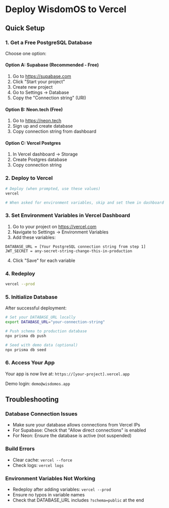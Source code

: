 # Deploy WisdomOS to Vercel

## Quick Setup

### 1. Get a Free PostgreSQL Database

Choose one option:

#### Option A: Supabase (Recommended - Free)
1. Go to https://supabase.com
2. Click "Start your project"
3. Create new project
4. Go to Settings → Database
5. Copy the "Connection string" (URI)

#### Option B: Neon.tech (Free)
1. Go to https://neon.tech
2. Sign up and create database
3. Copy connection string from dashboard

#### Option C: Vercel Postgres
1. In Vercel dashboard → Storage
2. Create Postgres database
3. Copy connection string

### 2. Deploy to Vercel

```bash
# Deploy (when prompted, use these values)
vercel

# When asked for environment variables, skip and set them in dashboard
```

### 3. Set Environment Variables in Vercel Dashboard

1. Go to your project on https://vercel.com
2. Navigate to Settings → Environment Variables
3. Add these variables:

```
DATABASE_URL = [Your PostgreSQL connection string from step 1]
JWT_SECRET = any-secret-string-change-this-in-production
```

4. Click "Save" for each variable

### 4. Redeploy

```bash
vercel --prod
```

### 5. Initialize Database

After successful deployment:

```bash
# Set your DATABASE_URL locally
export DATABASE_URL="your-connection-string"

# Push schema to production database
npx prisma db push

# Seed with demo data (optional)
npx prisma db seed
```

### 6. Access Your App

Your app is now live at: `https://[your-project].vercel.app`

Demo login: `demo@wisdomos.app`

## Troubleshooting

### Database Connection Issues
- Make sure your database allows connections from Vercel IPs
- For Supabase: Check that "Allow direct connections" is enabled
- For Neon: Ensure the database is active (not suspended)

### Build Errors
- Clear cache: `vercel --force`
- Check logs: `vercel logs`

### Environment Variables Not Working
- Redeploy after adding variables: `vercel --prod`
- Ensure no typos in variable names
- Check that DATABASE_URL includes `?schema=public` at the end